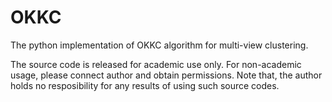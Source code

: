 # OKKC
The python implementation of OKKC algorithm for multi-view clustering.

The source code is released for academic use only. For non-academic usage, please connect author and obtain permissions. Note that, the author holds no resposibility for any results of using such source codes.
